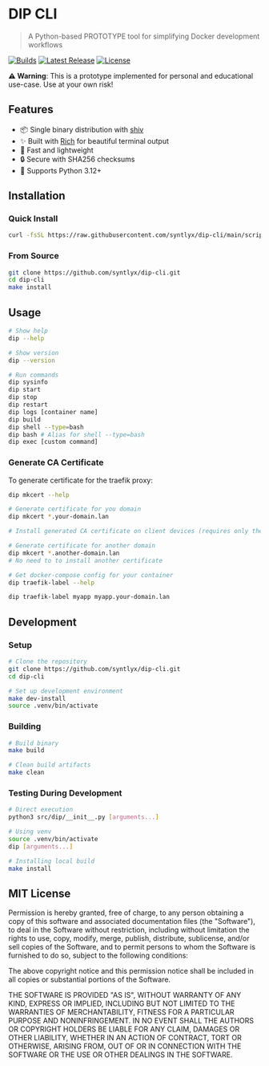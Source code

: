 # DIP CLI

> A Python-based PROTOTYPE tool for simplifying Docker development workflows

[![Builds](https://github.com/syntlyx/dip-cli/actions/workflows/build-and-release.yml/badge.svg)](https://github.com/syntlyx/dip-cli/actions/workflows/build-and-release.yml)
[![Latest Release](https://img.shields.io/github/v/release/syntlyx/dip-cli)](https://github.com/syntlyx/dip-cli/releases/latest)
[![License](https://img.shields.io/github/license/syntlyx/dip-cli)](LICENSE.md)

**⚠️ Warning**: This is a prototype implemented for personal and educational use-case. Use at your own risk! 

## Features

- 📦 Single binary distribution with [shiv](https://github.com/linkedin/shiv)
- ✨ Built with [Rich](https://github.com/Textualize/rich) for beautiful terminal output
- 🚀 Fast and lightweight
- 🔒 Secure with SHA256 checksums
- 🐍 Supports Python 3.12+

## Installation

### Quick Install

```bash
curl -fsSL https://raw.githubusercontent.com/syntlyx/dip-cli/main/scripts/install.sh | bash
```

### From Source

```bash
git clone https://github.com/syntlyx/dip-cli.git
cd dip-cli
make install
```

## Usage

```bash
# Show help
dip --help

# Show version
dip --version

# Run commands
dip sysinfo
dip start
dip stop
dip restart
dip logs [container name]
dip build
dip shell --type=bash
dip bash # Alias for shell --type=bash
dip exec [custom command]
```

### Generate CA Certificate

To generate certificate for the traefik proxy:

```bash
dip mkcert --help

# Generate certificate for you domain
dip mkcert *.your-domain.lan

# Install generated CA certificate on client devices (requires only the first time)

# Generate certificate for another domain
dip mkcert *.another-domain.lan
# No need to to install another certificate

# Get docker-compose config for your container
dip traefik-label --help

dip traefik-label myapp myapp.your-domain.lan
```

## Development

### Setup

```bash
# Clone the repository
git clone https://github.com/syntlyx/dip-cli.git
cd dip-cli

# Set up development environment
make dev-install
source .venv/bin/activate
```

### Building

```bash
# Build binary
make build

# Clean build artifacts
make clean
```

### Testing During Development

```bash
# Direct execution
python3 src/dip/__init__.py [arguments...]

# Using venv
source .venv/bin/activate
dip [arguments...]

# Installing local build
make install
```

## MIT License

Permission is hereby granted, free of charge, to any person obtaining a copy
of this software and associated documentation files (the "Software"), to deal
in the Software without restriction, including without limitation the rights
to use, copy, modify, merge, publish, distribute, sublicense, and/or sell
copies of the Software, and to permit persons to whom the Software is
furnished to do so, subject to the following conditions:

The above copyright notice and this permission notice shall be included in all
copies or substantial portions of the Software.

THE SOFTWARE IS PROVIDED "AS IS", WITHOUT WARRANTY OF ANY KIND, EXPRESS OR
IMPLIED, INCLUDING BUT NOT LIMITED TO THE WARRANTIES OF MERCHANTABILITY,
FITNESS FOR A PARTICULAR PURPOSE AND NONINFRINGEMENT. IN NO EVENT SHALL THE
AUTHORS OR COPYRIGHT HOLDERS BE LIABLE FOR ANY CLAIM, DAMAGES OR OTHER
LIABILITY, WHETHER IN AN ACTION OF CONTRACT, TORT OR OTHERWISE, ARISING FROM,
OUT OF OR IN CONNECTION WITH THE SOFTWARE OR THE USE OR OTHER DEALINGS IN THE
SOFTWARE.
